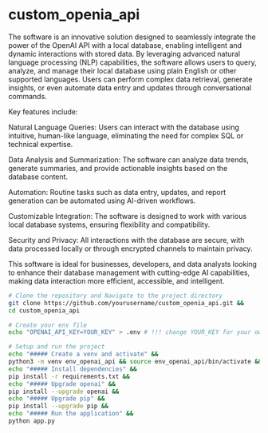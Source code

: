 # custom_openia_api
The software is an innovative solution designed to seamlessly integrate the power of the OpenAI API with a local database, enabling intelligent and dynamic interactions with stored data. By leveraging advanced natural language processing (NLP) capabilities, the software allows users to query, analyze, and manage their local database using plain English or other supported languages. Users can perform complex data retrieval, generate insights, or even automate data entry and updates through conversational commands.

Key features include:

Natural Language Queries: Users can interact with the database using intuitive, human-like language, eliminating the need for complex SQL or technical expertise.

Data Analysis and Summarization: The software can analyze data trends, generate summaries, and provide actionable insights based on the database content.

Automation: Routine tasks such as data entry, updates, and report generation can be automated using AI-driven workflows.

Customizable Integration: The software is designed to work with various local database systems, ensuring flexibility and compatibility.

Security and Privacy: All interactions with the database are secure, with data processed locally or through encrypted channels to maintain privacy.

This software is ideal for businesses, developers, and data analysts looking to enhance their database management with cutting-edge AI capabilities, making data interaction more efficient, accessible, and intelligent.

```bash
# Clone the repository and Navigate to the project directory
git clone https://github.com/yourusername/custom_openia_api.git &&
cd custom_openia_api

# Create your env file 
echo "OPENAI_API_KEY=YOUR_KEY" > .env # !!! change YOUR_KEY for your own OpenAI API KEY

# Setup and run the project
echo "##### Create a venv and activate" &&
python3 -m venv env_openai_api && source env_openai_api/bin/activate && 
echo "##### Install dependencies" && 
pip install -r requirements.txt && 
echo "##### Upgrade openai" && 
pip install --upgrade openai && 
echo "##### Upgrade pip" && 
pip install --upgrade pip && 
echo "##### Run the application" && 
python app.py


```